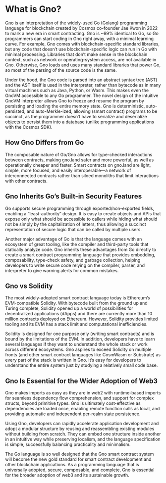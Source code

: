 # What is Gno?

[Gno](https://github.com/gnolang/gno) is an interpretation of the widely-used Go (Golang) programming language for blockchain created by Cosmos co-founder Jae Kwon in 2022 to mark a new era in smart contracting. Gno is ~99% identical to Go, so Go programmers can start coding in Gno right away, with a minimal learning curve. For example, Gno comes with blockchain-specific standard libraries, but any code that doesn’t use blockchain-specific logic can run in Go with minimal processing. Libraries that don’t make sense in the blockchain context, such as network or operating-system access, are not available in Gno. Otherwise, Gno loads and uses many standard libraries that power Go, so most of the parsing of the source code is the same.

Under the hood, the Gno code is parsed into an abstract syntax tree (AST) and the AST itself is used in the interpreter, rather than bytecode as in many virtual machines such as Java, Python, or Wasm. This makes even the GnoVM accessible to any Go programmer. The novel design of the intuitive GnoVM interpreter allows Gno to freeze and resume the program by persisting and loading the entire memory state. Gno is deterministic, auto-persisted, and auto-Merkle-ized, allowing (smart contract) programs to be succinct, as the programmer doesn’t have to serialize and deserialize objects to persist them into a database (unlike programming applications with the Cosmos SDK).

## How Gno Differs from Go

The composable nature of Go/Gno allows for type-checked interactions between contracts, making gno.land safer and more powerful, as well as operationally cheaper and faster. Smart contracts on gno.land are light, simple, more focused, and easily interoperable—a network of interconnected contracts rather than siloed monoliths that limit interactions with other contracts.

## Gno Inherits Go’s Built-in Security Features

Go supports secure programming through exported/non-exported fields, enabling a “least-authority” design. It is easy to create objects and APIs that expose only what should be accessible to callers while hiding what should not be simply by the capitalization of letters, thus allowing a succinct representation of secure logic that can be called by multiple users.

Another major advantage of Go is that the language comes with an ecosystem of great tooling, like the compiler and third-party tools that statically analyze code. Gno inherits these advantages from Go directly to create a smart contract programming language that provides embedding, composability, type-check safety, and garbage collection, helping developers to write secure code relying on the compiler, parser, and interpreter to give warning alerts for common mistakes.

## Gno vs Solidity

The most widely-adopted smart contract language today is Ethereum’s EVM-compatible Solidity. With bytecode built from the ground up and Turing complete, Solidity opened up a world of possibilities for decentralized applications (dApps) and there are currently more than 10 million contracts deployed on Ethereum. However, Solidity provides limited tooling and its EVM has a stack limit and computational inefficiencies.

Solidity is designed for one purpose only (writing smart contracts) and is bound by the limitations of the EVM. In addition, developers have to learn several languages if they want to understand the whole stack or work across different ecosystems. Gno aspires to exceed Solidity on multiple fronts (and other smart contract languages like CosmWasm or Substrate) as every part of the stack is written in Gno. It’s easy for developers to understand the entire system just by studying a relatively small code base.

## Gno Is Essential for the Wider Adoption of Web3

Gno makes imports as easy as they are in web2 with runtime-based imports for seamless dependency flow comprehension, and support for complex structs, beyond primitive types. Gno is ultimately cost-effective as dependencies are loaded once, enabling remote function calls as local, and providing automatic and independent per-realm state persistence.

Using Gno, developers can rapidly accelerate application development and adopt a modular structure by reusing and reassembling existing modules without building from scratch. They can embed one structure inside another in an intuitive way while preserving localism, and the language specification is simple, successfully balancing practicality and minimalism.

The Go language is so well designed that the Gno smart contract system will become the new gold standard for smart contract development and other blockchain applications. As a programming language that is universally adopted, secure, composable, and complete, Gno is essential for the broader adoption of web3 and its sustainable growth.